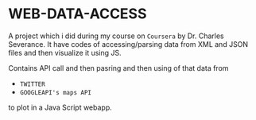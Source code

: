 # WEB-DATA-ACCESS
A project which i did during my course on `Coursera` by Dr. Charles Severance. It have codes of accessing/parsing data from XML and JSON files and then visualize it using JS.

Contains API call and then pasring and then using of that data from 
- `TWITTER` 
- `GOOGLEAPI's maps API`

to plot in a Java Script webapp.
